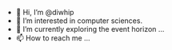 - 👋 Hi, I’m @diwhip
- 👀 I’m interested in computer sciences.
- 🌱 I’m currently exploring the event horizon ...
- 📫 How to reach me ...

<!---
diwhip/diwhip is a ✨ special ✨ repository because its `README.md` (this file) appears on your GitHub profile.
You can click the Preview link to take a look at your changes.
--->
